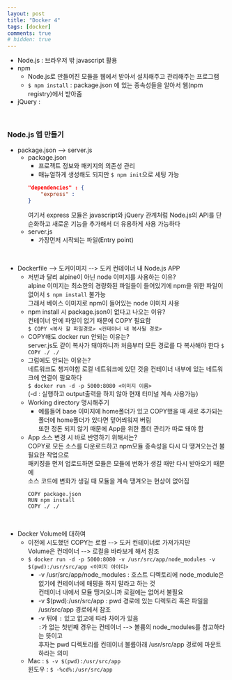 ```yaml
---
layout: post
title: "Docker 4"
tags: [docker]
comments: true
# hidden: true
---
```


* Node.js : 브라우저 밖 javascript 활용  
* npm
  * Node.js로 만들어진 모듈을 웹에서 받아서 설치해주고 관리해주는 프로그램
  * ```$ npm install``` : package.json 에 있는 종속성들을 알아서 웹(npm registry)에서 받아줌
* jQuery :   
<br/>

### Node.js 앱 만들기
* package.json --> server.js  
  * package.json  
    * 프로젝트 정보와 패키지의 의존성 관리  
    * 매뉴얼하게 생성해도 되지만 ```$ npm init```으로 세팅 가능 
    ```json
    "dependencies" : {
        "express" : 
    }
    ```  
    여기서 express 모듈은 javascript와 jQuery 관계처럼 Node.js의 API를 단순화하고 새로운 기능을 추가해서 더 유용하게 사용 가능하다
  * server.js  
    *  가장먼저 시작되는 파일(Entry point)  
<br/>

* Dockerfile --> 도커이미지 --> 도커 컨테이너 내 Node.js APP
  * 저번과 달리 alpine이 아닌 node 이미지를 사용하는 이유?  
    alpine 이미지는 최소한의 경량화된 파일들이 들어있기에 npm을 위한 파일이 없어서 ```$ npm install``` 불가능  
    그래서 베이스 이미지로 npm이 들어있는 node 이미지 사용  
  * npm install 시 package.json이 없다고 나오는 이유?  
    컨테이너 안에 파일이 없기 때문에 COPY 필요함  
    ```$ COPY <복사 할 파일경로> <컨테이너 내 복사될 경로>```  
  * COPY해도 docker run 안되는 이유는?  
    server.js도 같이 복사가 돼야하니까 처음부터 모든 경로를 다 복사해야 한다
    ```$ COPY ./ ./```
  * 그럼에도 안되는 이유는?  
    네트워크도 챙겨야함 로컬 네트워크에 있던 것을 컨테이너 내부에 있는 네트워크에 연결이 필요하다  
    ```$ docker run -d -p 5000:8080 <이미지 이름>```  
    (-d : 실행하고 output출력을 하지 않아 현재 터미널 계속 사용가능)  
  * Working directory 명시해주기
    * 예를들어 base 이미지에 home폴더가 있고 COPY했을 때 새로 추가되는 폴더에 home폴더가 있다면 덮어씌워져 버림  
    또한 정돈 되지 않기 때문에 App을 위한 폴더 관리가 따로 돼야 함
  * App 소스 변경 시 바로 반영하기 위해서는?  
    COPY로 모든 소스를 다운로드하고 npm모듈 종속성을 다시 다 땡겨오는건 불필요한 작업으로  
    패키징을 먼저 업로드하면 모듈은 모듈에 변화가 생길 때만 다시 받아오기 때문에  
    소스 코드에 변화가 생길 때 모듈을 계속 땡겨오는 현상이 없어짐  
    ```docker
    COPY package.json
    RUN npm install
    COPY ./ ./
    ```
<br/>

* Docker Volume에 대하여  
  * 이전에 시도했던 COPY는 로컬 --> 도커 컨테이너로 가져가지만  
    Volume은 컨데이너 --> 로컬을 바라보게 해서 참조  
  * ``` $ docker run -d -p 5000:8080 -v /usr/src/app/node_modules -v $(pwd):/usr/src/app <이미지 아이디> ```  
    * -v /usr/src/app/node_modules : 호스트 디렉토리에 node_module은 없기에 컨테이너에 매핑을 하지 말라고 하는 것  
    컨테이너 내에서 모듈 땡겨오니까 로컬에는 없어서 불필요
    * -v $(pwd):/usr/src/app : pwd 경로에 있는 디렉토리 혹은 파일을 /usr/src/app 경로에서 참조
    * -v 뒤에 `:` 있고 없고에 따라 차이가 있음  
    `:`가 없는 첫번째 경우는 컨테이너 --> 볼륨의 node_modules를 참고하라는 뜻이고  
    후자는 pwd 디렉토리를 컨테이너 볼륨아래 /usr/src/app 경로에 마운트 하라는 의미
  * Mac : ``` $ -v $(pwd):/usr/src/app ```  
    윈도우 : ``` $ -%cd%:/usr/src/app ```  
